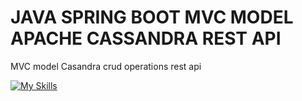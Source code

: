# JAVA SPRING BOOT MVC MODEL APACHE CASSANDRA REST API
MVC model Casandra crud operations rest api



[![My Skills](https://skills.thijs.gg/icons?i=cassandra,gcp,azure,java,hibernate,idea,mongodb,mysql,postgres,redis,cassandra,cloudflare&theme=light)](https://skills.thijs.gg)
